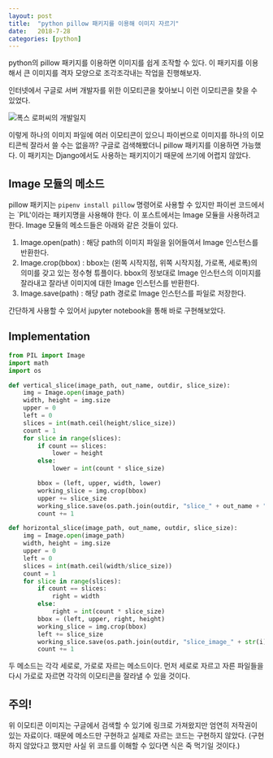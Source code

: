```yaml
---
layout: post
title:  "python pillow 패키지를 이용해 이미지 자르기"
date:   2018-7-28
categories: [python]
---
```


<p class="intro"><span class="dropcap">p</span>ython의 pillow 패키지를 이용하면 이미지를 쉽게 조작할 수 있다. 이 패키지를 이용해서 큰 이미지를 격자 모양으로 조각조각내는 작업을 진행해보자.</p>

인터넷에서 구글로 서버 개발자를 위한 이모티콘을 찾아보니 이런 이모티콘을 찾을 수 있었다.

![폭스 로퍼씨의 개발일지](https://t1.daumcdn.net/cfile/tistory/9985B7395A9E50C833)

이렇게 하나의 이미지 파일에 여러 이모티콘이 있으니 파이썬으로 이미지를 하나의 이모티콘씩 잘라서 쓸 수는 없을까? 구글로 검색해봤더니 pillow 패키지를 이용하면 가능했다. 이 패키지는 Django에서도 사용하는 패키지이기 때문에 쓰기에 어렵지 않았다.

## Image 모듈의 메소드

pillow 패키지는 `pipenv install pillow` 명령어로 사용할 수 있지만 파이썬 코드에서는 `PIL'이라는 패키지명을 사용해야 한다. 이 포스트에서는 Image 모듈을 사용하려고 한다. Image 모듈의 메소드들은 아래와 같은 것들이 있다.

1. Image.open(path) : 해당 path의 이미지 파일을 읽어들여서 Image 인스턴스를 반환한다.
2. Image.crop(bbox) : bbox는 (왼쪽 시작지점, 위쪽 시작지점, 가로폭, 세로폭)의 의미를 갖고 있는 정수형 튜플이다. bbox의 정보대로 Image 인스턴스의 이미지를 잘라내고 잘라낸 이미지에 대한 Image 인스턴스를 반환한다.
3. Image.save(path) : 해당 path 경로로 Image 인스턴스를 파일로 저장한다.

간단하게 사용할 수 있어서 jupyter notebook을 통해 바로 구현해보았다.

## Implementation

```python
from PIL import Image
import math
import os

def vertical_slice(image_path, out_name, outdir, slice_size):
    img = Image.open(image_path)
    width, height = img.size
    upper = 0
    left = 0
    slices = int(math.ceil(height/slice_size))
    count = 1
    for slice in range(slices):
        if count == slices:
            lower = height
        else:
            lower = int(count * slice_size)

        bbox = (left, upper, width, lower)
        working_slice = img.crop(bbox)
        upper += slice_size
        working_slice.save(os.path.join(outdir, "slice_" + out_name + "_" + str(count)+".png"))
        count += 1

def horizontal_slice(image_path, out_name, outdir, slice_size):
    img = Image.open(image_path)
    width, height = img.size
    upper = 0
    left = 0
    slices = int(math.ceil(width/slice_size))
    count = 1
    for slice in range(slices):
        if count == slices:
            right = width
        else:
            right = int(count * slice_size)  
        bbox = (left, upper, right, height)
        working_slice = img.crop(bbox)
        left += slice_size
        working_slice.save(os.path.join(outdir, "slice_image_" + str(i) + '_' + out_name + "_" + str(count)+".png"))
        count += 1
```

두 메소드는 각각 세로로, 가로로 자르는 메소드이다. 먼저 세로로 자르고 자른 파일들을 다시 가로로 자르면 각각의 이모티콘을 잘라낼 수 있을 것이다.

## 주의!

위 이모티콘 이미지는 구글에서 검색할 수 있기에 링크로 가져왔지만 엄연히 저작권이 있는 자료이다. 때문에 메소드만 구현하고 실제로 자르는 코드는 구현하지 않았다. (구현하지 않았다고 했지만 사실 위 코드를 이해할 수 있다면 식은 죽 먹기일 것이다.)
